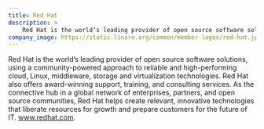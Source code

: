 ```yaml
---
title: Red Hat
description: >
    Red Hat is the world’s leading provider of open source software solutions, using a community-powered approach to reliable and high-performing cloud, Linux, middleware, storage and virtualization technologies.
company_image: https://static.linaro.org/common/member-logos/red-hat.jpg
---
```

Red Hat is the world’s leading provider of open source software solutions, using a community-powered approach to reliable and high-performing cloud, Linux, middleware, storage and virtualization technologies. Red Hat also offers award-winning support, training, and consulting services. As the connective hub in a global network of enterprises, partners, and open source communities, Red Hat helps create relevant, innovative technologies that liberate resources for growth and prepare customers for the future of IT. www.redhat.com.
